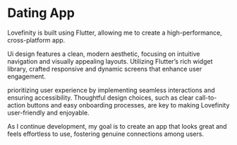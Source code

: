 # Dating App

Lovefinity is built using Flutter, allowing me to create a high-performance, cross-platform app.

Ui design features a clean, modern aesthetic, focusing on intuitive navigation and visually appealing layouts. Utilizing Flutter’s rich widget library, crafted responsive and dynamic screens that enhance user engagement.

prioritizing user experience by implementing seamless interactions and ensuring accessibility. Thoughtful design choices, such as clear call-to-action buttons and easy onboarding processes, are key to making Lovefinity user-friendly and enjoyable.

As I continue development, my goal is to create an app that looks great and feels effortless to use, fostering genuine connections among users.
 
